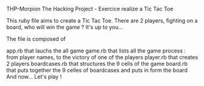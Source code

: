 THP-Morpion
The Hacking Project - Exercice realize a Tic Tac Toe

This ruby file aims to create a Tic Tac Toe. There are 2 players, fighting on a board, who will win the game ? It's up to you...

The file is composed of

app.rb that lauchs the all game
game.rb that lists all the game process : from player names, to the victory of one of the players
player.rb that creates 2 players
boardcases.rb that structures the 9 cells of the game
board.rb that puts together the 9 celles of boardcases and puts in form the board
And now... Let's play !
